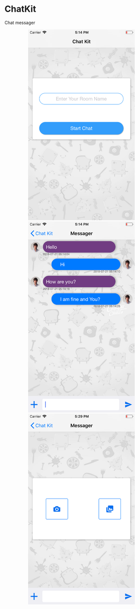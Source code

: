 # ChatKit
Chat messager

<p align="center">
  <img src="https://github.com/arjunhanswal/ChatKit/blob/master/Home.png" width="350" title="Home screen">
  <img src="https://github.com/arjunhanswal/ChatKit/blob/master/Chat%20screen.png" width="350"  alt="chat screen">
  <img src="https://github.com/arjunhanswal/ChatKit/blob/master/select%20images.png?raw=true" width="350"  alt="chat screen">
</p>
